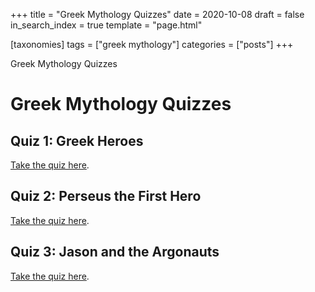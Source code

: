 +++
title = "Greek Mythology Quizzes"
date = 2020-10-08
draft = false
in_search_index = true
template = "page.html"

[taxonomies] 
tags = ["greek mythology"]
categories = ["posts"]
+++

Greek Mythology Quizzes

<!-- more -->

# Greek Mythology Quizzes

## Quiz 1: Greek Heroes

[Take the quiz here](https://docs.google.com/forms/d/e/1FAIpQLSdInWNlcmbnvT0QXkkF35tHthQPsEzEFnybDpebvCk_wFpUzA/viewform?usp=sf_link).

## Quiz 2: Perseus the First Hero

[Take the quiz here](https://docs.google.com/forms/d/e/1FAIpQLSch_vheher0WXjfbHb_FSf3WWH-ZmzBF2ED827Pwe9zez6-kw/viewform?usp=sf_link).

## Quiz 3: Jason and the Argonauts

[Take the quiz here](https://docs.google.com/forms/d/e/1FAIpQLSf0g0lo7yqBbSg1laLydpnwel0P2bOMPpEUF3JJ_fA83askGw/viewform?usp=sf_link).
